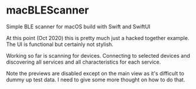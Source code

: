 # macBLEScanner
Simple BLE scanner for macOS build with Swift and SwiftUI

At this point (Oct 2020) this is pretty much just a hacked together example.  The UI is functional but certainly not stylish.

Working so far is scanning for devices.  Connecting to selected devices and discovering all services and all characteristics for each service.

Note the previews are disabled except on the main view as it's difficult to dummy up test data.  I need to give some more thought on how to do that.
